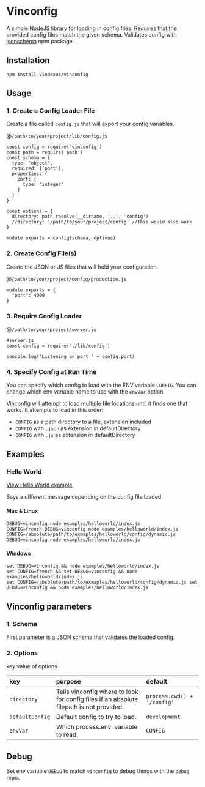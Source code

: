 # Vinconfig

A simple NodeJS library for loading in config files. Requires that the provided config files match the given schema. Validates config with [jsonschema](https://www.npmjs.com/package/jsonschema) npm package.

## Installation
`npm install Vindexus/vinconfig`

## Usage

### 1. Create a Config Loader File
Create a file called `config.js` that will export your config variables.

@`/path/to/your/project/lib/config.js`

```
const config = require('vinconfig')
const path = require('path')
const schema = {
  type: "object",
  required: ['port'],
  properties: {
    port: {
      type: "integer"
    }
  }
}

const options = {
  directory: path.resolve(__dirname, '..', 'config')
  //directory: '/path/to/your/project/config' //This would also work
}

module.exports = config(schema, options)

```

### 2. Create Config File(s)
Create the JSON or JS files that will hold your configuration.

@`/path/to/your/project/config/production.js`

```
module.exports = {
  "port": 4000
}
```

### 3. Require Config Loader
@`/path/to/your/project/server.js`

```
#server.js
const config = require('./lib/config')

console.log('Listening on port ' + config.port)
```

### 4. Specify Config at Run Time
You can specify which config to load with the ENV variable `CONFIG`. You can change which env variable name to use with the `envVar` option.

Vinconfig will attempt to load multiple file locations until it finds one that works. It attempts to load in this order:

 * `CONFIG` as a path directory to a file, extension included
 * `CONFIG` with `.json` as extension in defaultDirectory
 * `CONFIG` with `.js` as extension in defaultDirectory

## Examples

### Hello World

[View Hello World example](./examples/helloworld).

Says a different message depending on the config file loaded.

#### Mac & Linux
`DEBUG=vinconfig node examples/helloworld/index.js`  
`CONFIG=french DEBUG=vinconfig node examples/helloworld/index.js`  
`CONFIG=/absolute/path/to/exmaples/helloworld/config/dynamic.js DEBUG=vinconfig node examples/helloworld/index.js`  

#### Windows
`set DEBUG=vinconfig && node examples/helloworld/index.js`  
`set CONFIG=french && set DEBUG=vinconfig && node examples/helloworld/index.js`  
`set CONFIG=/absolute/path/to/exmaples/helloworld/config/dynamic.js set DEBUG=vinconfig && node examples/helloworld/index.js`  

## Vinconfig parameters
### 1. Schema
First parameter is a JSON schema that validates the loaded config.

### 2. Options
key:value of options

|key|purpose|default|
|:--|:--|:--|
|`directory`|Tells vinconfig where to look for config files if an absolute filepath is not provided.|`process.cwd() + '/config'`|
|`defaultConfig`|Default config to try to load.|`development`
|`envVar`|Which process.env. variable to read.|`CONFIG`

## Debug
Set env variable `DEBUG` to match `vinconfig` to debug things with the `debug` repo.
